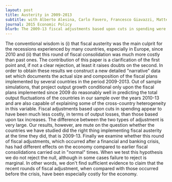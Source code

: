 ```yaml
---
layout: post
title: Austerity in 2009-2013
subtitle: with Alberto Alesina, Carlo Favero, Francesco Giavazzi, Matteo Paradisi
journal: 2015 Economic Policy
blurb: ​The 2009-13 fiscal adjustments based upon cuts in spending were less recessionary than those based upon tax increases. Once taking this fact into account, we don't find sufficient evidence to claim that the 2009-13 austerity measures have been more costly than in the past.
---
```


The conventional wisdom is (i) that fiscal austerity was the main culprit for the recessions experienced by many countries, especially in Europe, since 2010 and (ii) that this round of fiscal consolidation was much more costly than past ones. The contribution of this paper is a clarification of the first point and, if not a clear rejection, at least it raises doubts on the second. In order to obtain these results we construct a new detailed "narrative" data set which documents the actual size and composition of the fiscal plans implemented by several countries in the period 2009-2013. Out of sample simulations, that project output growth conditional only upon the fiscal plans implemented since 2009 do reasonably well in predicting the total output fluctuations of the countries in our sample over the years 2010-13 and are also capable of explaining some of the cross-country heterogeneity in this variable. Fiscal adjustments based upon cuts in spending appear to have been much less costly, in terms of output losses, than those based upon tax increases. The difference between the two types of adjustment is very large. Our results, however, are mute on the question whether the countries we have studied did the right thing implementing fiscal austerity at the time they did, that is 2009-13. Finally we examine whether this round of fiscal adjustments, which occurred after a financial and banking crisis, has had different effects on the economy compared to earlier fiscal consolidations carried out in "normal" times. When we test this hypothesis we do not reject the null, although in some cases failure to reject is marginal. In other words, we don't find sufficient evidence to claim that the recent rounds of fiscal adjustment, when compared with those occurred before the crisis, have been especially costly for the economy.
